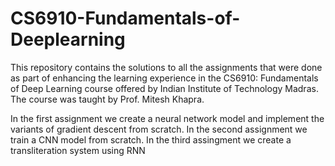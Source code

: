 # CS6910-Fundamentals-of-Deeplearning
This repository contains the solutions to all the assignments that were done as part of enhancing the learning experience in the CS6910: Fundamentals of Deep Learning course offered by Indian Institute of Technology Madras. The course was taught by Prof. Mitesh Khapra.

In the first assignment we create a neural network model and implement the variants of gradient descent from scratch.
In the second assignment we train a CNN model from scratch.
In the third assingment we create a transliteration system using RNN
